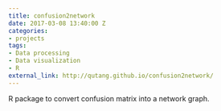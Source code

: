 ```yaml
---
title: confusion2network
date: 2017-03-08 13:40:00 Z
categories:
- projects
tags:
- Data processing
- Data visualization
- R
external_link: http://qutang.github.io/confusion2network/
---
```


R package to convert confusion matrix into a network graph.
